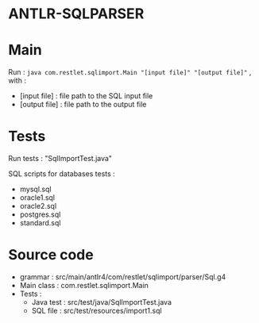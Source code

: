 ANTLR-SQLPARSER
===============

Main
====

Run : ```java com.restlet.sqlimport.Main "[input file]" "[output file]"```
, with : 
 - [input file] : file path to the SQL input file
 - [output file] : file path to the output file

Tests
=====

Run tests : "SqlImportTest.java"

SQL scripts for databases tests :
- mysql.sql
- oracle1.sql
- oracle2.sql
- postgres.sql
- standard.sql

Source code
===========

- grammar : src/main/antlr4/com/restlet/sqlimport/parser/Sql.g4
- Main class : com.restlet.sqlimport.Main
- Tests :
  - Java test : src/test/java/SqlImportTest.java
  - SQL file : src/test/resources/import1.sql
